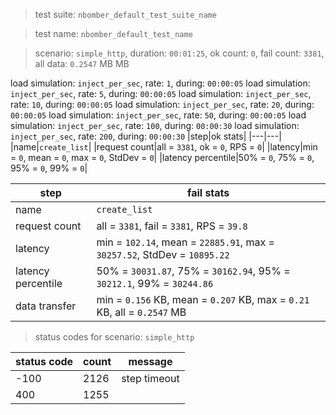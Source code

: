 > test suite: `nbomber_default_test_suite_name`

> test name: `nbomber_default_test_name`

> scenario: `simple_http`, duration: `00:01:25`, ok count: `0`, fail count: `3381`, all data: `0.2547` MB MB

load simulation: `inject_per_sec`, rate: `1`, during: `00:00:05`
load simulation: `inject_per_sec`, rate: `5`, during: `00:00:05`
load simulation: `inject_per_sec`, rate: `10`, during: `00:00:05`
load simulation: `inject_per_sec`, rate: `20`, during: `00:00:05`
load simulation: `inject_per_sec`, rate: `50`, during: `00:00:05`
load simulation: `inject_per_sec`, rate: `100`, during: `00:00:30`
load simulation: `inject_per_sec`, rate: `200`, during: `00:00:30`
|step|ok stats|
|---|---|
|name|`create_list`|
|request count|all = `3381`, ok = `0`, RPS = `0`|
|latency|min = `0`, mean = `0`, max = `0`, StdDev = `0`|
|latency percentile|50% = `0`, 75% = `0`, 95% = `0`, 99% = `0`|

|step|fail stats|
|---|---|
|name|`create_list`|
|request count|all = `3381`, fail = `3381`, RPS = `39.8`|
|latency|min = `102.14`, mean = `22885.91`, max = `30257.52`, StdDev = `10895.22`|
|latency percentile|50% = `30031.87`, 75% = `30162.94`, 95% = `30212.1`, 99% = `30244.86`|
|data transfer|min = `0.156` KB, mean = `0.207` KB, max = `0.21` KB, all = `0.2547` MB|
> status codes for scenario: `simple_http`

|status code|count|message|
|---|---|---|
|-100|2126|step timeout|
|400|1255||

